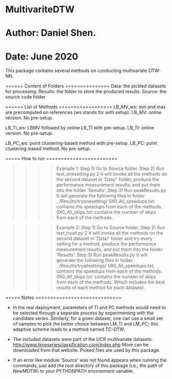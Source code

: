 # MultivariteDTW
# Author: Daniel Shen.
# Date: June 2020

This package contains several methods on conducting multivariate DTW-NN.

====== Content of Folders ===============
Data: the pickled datasets for processing.
Results: the folder to store the produced results.
Source: the source code folder.

====== List of Methods ==================
LB_MV_ws: min and max are precomputed on references (ws stands for with setup).
LB_MV: online version. No pre-setup.

LB_TI_ws: LBMV followed by online LB_TI with pre-setup.
LB_TI: online version. No pre-setup.

LB_PC_ws: point clustering-based method with pre-setup.
LB_PC: point clustering-based method. No pre-setup.

===== How to run ========================
>>>> Example 1:
Step 1) Go to Source folder.
Step 2) Run
    test_onesetting.py 2
  It will invoke all the methods on the second dataset in 'Data/' folder,
     produce the performance measurement results, and put them into the folder 'Results'.
Step 3) Run
    peakResults.py
  It will generate the following files in folder ../Results/tryonesetting/
    0X0_All_speedups.txt: contains the speedups from each of the methods.
    0X0_All_skips.txt: contains the number of skips from each of the methods.

>>>> Example 2:
Step 1) Go to Source folder.
Step 2) Run
    test_tryall.py 2
  It will invoke all the methods on the second dataset in 'Data/' folder and try every setting for a method,
     produce the performance measurement results, and put them into the folder 'Results'.
Step 3) Run
    peakResults.py
  It will generate the following files in folder ../Results/tryallsettings/
    0X0_All_speedups.txt: contains the speedups from each of the methods.
    0X0_All_skips.txt: contains the number of skips from each of the methods.
  Which includes the best results of each method for each datasest.

===== Notes =============================
* In the real deployment, parameters of TI and PC methods would need to be selected
  through a separate process by experimenting with the candidate series. Similarly, for a given dataset, one can use a small set of samples to pick the better choice between LM_TI and LM_PC; this adaptive scheme leads to a method named TC-DTW.


* The included datasets were part of the UCR multivariate datasets:
   http://www.timeseriesclassification.com/index.php
  More can be downloaded from that website. Picked files are used by this package.

* If an error like module 'Source' was not found appears when running the commands, just add
  the root directory of this package (i.e., the path of NewMDTW) to your PYTHONPATH environment
  variable.
